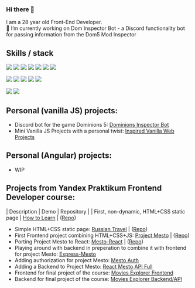 ### Hi there 👋

I am a 28 year old Front-End Developer.  
🔭 I’m currently working on Dom Inspector Bot - a Discord functionality bot for passing information from the Dom5 Mod Inspector

## Skills / stack

![](https://img.shields.io/badge/React.js-informational?style=flat&logo=React&logoColor=blue&color=yellow)
![](https://img.shields.io/badge/Redux-informational?style=flat&logo=Redux&logoColor=purple&color=yellow)
![](https://img.shields.io/badge/Angular-informational?style=flat&logo=Angular&logoColor=purple&color=yellow)
![](https://img.shields.io/badge/JavaScript-informational?style=flat&logo=JavaScript&logoColor=white&color=yellow)
![](https://img.shields.io/badge/TypeScript-informational?style=flat&logo=TypeScript&logoColor=white&color=yellow)
![](https://img.shields.io/badge/HTML5-informational?style=flat&logo=HTML5&logoColor=white&color=yellow)
![](https://img.shields.io/badge/CSS3-informational?style=flat&logo=CSS3&logoColor=white&color=yellow)

![](https://img.shields.io/badge/Git-informational?style=flat&logo=Git&logoColor=orange&color=yellow)
![](https://img.shields.io/badge/Webpack-informational?style=flat&logo=Webpack&logoColor=blue&color=yellow)
![](https://img.shields.io/badge/Figma-informational?style=flat&logo=Figma&logoColor=white&color=yellow)
![](https://img.shields.io/badge/MongoDB-informational?style=flat&logo=MongoDB&logoColor=green&color=yellow)
![](https://img.shields.io/badge/node.js-informational?style=flat&logo=node.js&logoColor=green&color=yellow)

![](https://img.shields.io/badge/BEM-informational?style=flat&logo=BEM&logoColor=white&color=green)
![](https://img.shields.io/badge/ES6-informational?style=flat&logo=JavaScript&logoColor=white&color=green)

## Personal (vanilla JS) projects: 
- Discord bot for the game Dominions 5: [Dominions Inspector Bot](https://github.com/SandorTeleki/dom_inspector_bot)
- Mini Vanilla JS Projects with a personal twist: [Inspired Vanilla Web Projects](https://sandorteleki.github.io/inspiredvanillawebprojects/)

## Personal (Angular) projects:
- WIP
  
## Projects from Yandex Praktikum Frontend Developer course:
| Description | Demo | Repository |
| First, non-dynamic, HTML+CSS static page | [How to Learn](https://sandorteleki.github.io/how-to-learn/) | ([Repo](https://github.com/SandorTeleki/how-to-learn))
- Simple HTML+CSS static page: [Russian Travel](https://sandorteleki.github.io/russian-travel/) | ([Repo](https://github.com/SandorTeleki/russian-travel))
- First Frontend project combining HTML+CSS+JS: [Project Mesto](https://sandorteleki.github.io/mesto/) | ([Repo](https://github.com/SandorTeleki/mesto))
- Porting Project Mesto to React: [Mesto-React](https://sandorteleki.github.io/mesto-react/) | ([Repo](https://github.com/SandorTeleki/mesto-react))
- Playing around with backend in preperation to combine it with frontend for project Mesto: [Express-Mesto](https://github.com/SandorTeleki/express-mesto-gha)
- Adding authorization for project Mesto: [Mesto Auth](https://github.com/SandorTeleki/react-mesto-auth)
- Adding a Backend to Project Mesto: [React Mesto API Full](https://github.com/SandorTeleki/react-mesto-api-full)
- Frontend for final project of the course: [Movies Explorer Frontend](https://github.com/SandorTeleki/movies-explorer-frontend)
- Backend for final project of the course: [Movies Explorer Backend/API](https://github.com/SandorTeleki/movies-explorer-api)




